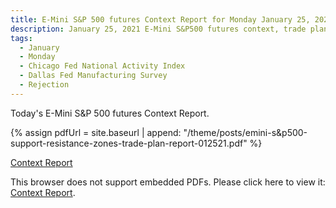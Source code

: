 ```yaml
---
title: E-Mini S&P 500 futures Context Report for Monday January 25, 2021
description: January 25, 2021 E-Mini S&P500 futures context, trade plan, key support and resistance zones, and volatility analysis.
tags:
  - January
  - Monday
  - Chicago Fed National Activity Index 
  - Dallas Fed Manufacturing Survey 
  - Rejection
---
```


Today's E-Mini S&P 500 futures Context Report.

{% assign pdfUrl = site.baseurl | append: "/theme/posts/emini-s&p500-support-resistance-zones-trade-plan-report-012521.pdf" %}

<a href="{{pdfUrl}}">Context Report</a>

<object data="{{pdfUrl}}" type="application/pdf" width="700px" height="700px">
    <p>This browser does not support embedded PDFs. Please click here to view it: <a href="{{pdfUrl}}">Context Report</a>.</p>
</object>